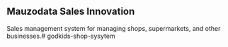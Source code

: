 ## Mauzodata Sales Innovation

Sales management system for managing shops, supermarkets, and other businesses.# godkids-shop-sysytem

